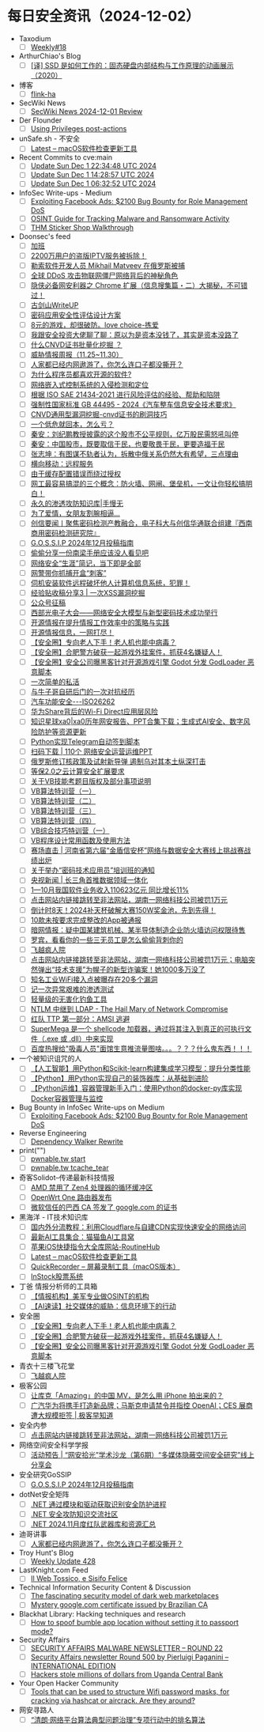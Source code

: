 # 每日安全资讯（2024-12-02）

- Taxodium
  - [ ] [Weekly#18](https://taxodium.ink/18.html)
- ArthurChiao's Blog
  - [ ] [[译] SSD 是如何工作的：固态硬盘内部结构与工作原理的动画展示（2020）](https://arthurchiao.github.io/blog/how-ssd-works-zh/)
- 博客
  - [ ] [flink-ha](https://dyrnq.com/flink-ha/)
- SecWiki News
  - [ ] [SecWiki News 2024-12-01 Review](http://www.sec-wiki.com/?2024-12-01)
- Der Flounder
  - [ ] [Using Privileges post-actions](https://derflounder.wordpress.com/2024/12/01/using-privileges-post-actions/)
- unSafe.sh - 不安全
  - [ ] [Latest – macOS软件检查更新工具](https://buaq.net/go-275718.html)
- Recent Commits to cve:main
  - [ ] [Update Sun Dec  1 22:34:48 UTC 2024](https://github.com/trickest/cve/commit/85a3c5e9ed34cbeb4b003f2ce2899df7d3d5b340)
  - [ ] [Update Sun Dec  1 14:28:57 UTC 2024](https://github.com/trickest/cve/commit/10d488f4246b7803fbd0de1cb4aa6a9b384ad11c)
  - [ ] [Update Sun Dec  1 06:32:52 UTC 2024](https://github.com/trickest/cve/commit/62b77001697c5a7e1c6039abfbdf611d2ea7dd4d)
- InfoSec Write-ups - Medium
  - [ ] [Exploiting Facebook Ads: $2100 Bug Bounty for Role Management DoS](https://infosecwriteups.com/exploiting-facebook-ads-2100-bug-bounty-for-role-management-dos-afe09c1ecbb0?source=rss----7b722bfd1b8d---4)
  - [ ] [OSINT Guide for Tracking Malware and Ransomware Activity](https://infosecwriteups.com/osint-guide-for-tracking-malware-and-ransomware-activity-6aaaf5e48408?source=rss----7b722bfd1b8d---4)
  - [ ] [THM Sticker Shop Walkthrough](https://infosecwriteups.com/thm-sticker-shop-walkthrough-e763acea26de?source=rss----7b722bfd1b8d---4)
- Doonsec's feed
  - [ ] [加班](https://mp.weixin.qq.com/s?__biz=Mzg5OTkwMjEwMg==&mid=2247483871&idx=1&sn=5a5b7ece758ebd038a3242287d42ed0e)
  - [ ] [2200万用户的盗版IPTV服务被拆除！](https://mp.weixin.qq.com/s?__biz=MzkxNDM4OTM3OQ==&mid=2247504889&idx=1&sn=0c90671da423e67e30ce0b202e1879a5)
  - [ ] [勒索软件开发人员 Mikhail Matveev 在俄罗斯被捕](https://mp.weixin.qq.com/s?__biz=MzkxNDM4OTM3OQ==&mid=2247504889&idx=2&sn=a7ee9a91c762c69b9fc636783add7853)
  - [ ] [全球 DDoS 攻击物联网僵尸网络背后的神秘角色](https://mp.weixin.qq.com/s?__biz=MzkxNDM4OTM3OQ==&mid=2247504889&idx=3&sn=15bd80967b9914059cfa1bcf27806b4e)
  - [ ] [隐侠必备网安利器之 Chrome 扩展（信息搜集篇・二）大揭秘，不可错过！](https://mp.weixin.qq.com/s?__biz=Mzg2NTkwODU3Ng==&mid=2247513502&idx=1&sn=f31e21e95a16ee0480b518b5ea4f3551)
  - [ ] [古剑山WriteUP](https://mp.weixin.qq.com/s?__biz=MzkyMDY5OTg5OA==&mid=2247491001&idx=1&sn=101e4d7fce840d136d4e24f935658a67)
  - [ ] [密码应用安全性评估设计方案](https://mp.weixin.qq.com/s?__biz=MzU5MTIxNzg0Ng==&mid=2247488021&idx=1&sn=64e85b47d60ab24a14abc83f6bd17a73)
  - [ ] [8元的游戏，却很破防。love choice-拣爱](https://mp.weixin.qq.com/s?__biz=MzkyMTQzNTM3Ng==&mid=2247483848&idx=1&sn=845adc515efda2a8635ddef38a5cf3f6)
  - [ ] [我跟安全投资大佬聊了聊：原以为是资本没钱了，其实是资本没路了](https://mp.weixin.qq.com/s?__biz=MzAxOTk3NTg5OQ==&mid=2247491715&idx=1&sn=91a229fa6913a15b5447cfcffd2d0e3d)
  - [ ] [什么CNVD证书批量化挖掘 ？](https://mp.weixin.qq.com/s?__biz=MzAwOTQzMjMwOQ==&mid=2247483890&idx=1&sn=a691603b482681117b33c8e20dcc55db)
  - [ ] [威胁情报周报（11.25~11.30）](https://mp.weixin.qq.com/s?__biz=Mzg5MTc3ODY4Mw==&mid=2247507500&idx=1&sn=21051d0e959798f739cc0bad552a8713)
  - [ ] [人家都已经内网遨游了，你怎么连口子都没撕开？](https://mp.weixin.qq.com/s?__biz=MzIzMTIzNTM0MA==&mid=2247496452&idx=1&sn=141314650bf0e94410b833c5a78ed10e)
  - [ ] [为什么程序员都喜欢开源的软件?](https://mp.weixin.qq.com/s?__biz=Mzg4OTI0MDk5MQ==&mid=2247493177&idx=1&sn=45f5e1d2f3eb619898ebc4f5eecac555)
  - [ ] [网络嵌入式控制系统的入侵检测和定位](https://mp.weixin.qq.com/s?__biz=MzU2MDk1Nzg2MQ==&mid=2247616425&idx=1&sn=dbeea8f88b2e510e09c2567aab7a8912)
  - [ ] [根据 ISO SAE 21434-2021 进行风险评估的经验、帮助和陷阱](https://mp.weixin.qq.com/s?__biz=MzU2MDk1Nzg2MQ==&mid=2247616425&idx=2&sn=a0985a411b63788cfcbbeeb3dd2b44c7)
  - [ ] [强制性国家标准 GB 44495 - 2024《汽车整车信息安全技术要求》](https://mp.weixin.qq.com/s?__biz=MzU2MDk1Nzg2MQ==&mid=2247616425&idx=3&sn=0110c0575bc13488a3318ce43c80f075)
  - [ ] [CNVD通用型漏洞挖掘-cnvd证书的刷洞技巧](https://mp.weixin.qq.com/s?__biz=Mzg2ODYxMzY3OQ==&mid=2247517444&idx=1&sn=0ee06e80236b7ffc5cd64df21a05d827)
  - [ ] [一个低危就回本，怎么亏？](https://mp.weixin.qq.com/s?__biz=Mzg2ODYxMzY3OQ==&mid=2247517444&idx=2&sn=6e614e9d372f4ec12097958d42f04285)
  - [ ] [秦安：刘纪鹏教授披露的这个股市不公平规则，亿万股民需怒吼叫停](https://mp.weixin.qq.com/s?__biz=MzA5MDg1MDUyMA==&mid=2650475531&idx=1&sn=87249b7f85681a8a8861489ecf32eabc)
  - [ ] [秦安：中国股市，既要取信于民，也要敬畏于民，更要造福于民](https://mp.weixin.qq.com/s?__biz=MzA5MDg1MDUyMA==&mid=2650475531&idx=2&sn=11dc20bbcd8674e46f0ffe31b225008d)
  - [ ] [张志坤：有图谋不轨者认为，拆散中俄关系仍然大有希望，三点理由](https://mp.weixin.qq.com/s?__biz=MzA5MDg1MDUyMA==&mid=2650475531&idx=3&sn=f908d1285ab1791ea6a0e27698612701)
  - [ ] [横向移动：远程服务](https://mp.weixin.qq.com/s?__biz=MzU1NjczNjA0Nw==&mid=2247485789&idx=1&sn=c6a19e4fa62e866815845b4169e95770)
  - [ ] [由于缓存配置错误而绕过授权](https://mp.weixin.qq.com/s?__biz=MzkwOTE5MDY5NA==&mid=2247503485&idx=1&sn=a4ed2402d78a8171463eb0e567952c15)
  - [ ] [网工最容易搞混的三个概念：防火墙、网闸、堡垒机，一文让你轻松搞明白！](https://mp.weixin.qq.com/s?__biz=MzIyMzIwNzAxMQ==&mid=2649463267&idx=1&sn=f42714daafd3449fe284e3bc39c7b4aa)
  - [ ] [永久的渗透攻防知识库|手慢无](https://mp.weixin.qq.com/s?__biz=MzkwMzMwODg2Mw==&mid=2247509527&idx=1&sn=aee4e9dc7e6109538ba2c2efecd40617)
  - [ ] [为了爱情，女朋友割腕相逼…](https://mp.weixin.qq.com/s?__biz=MzAxMDk3MzkyOA==&mid=2247486962&idx=1&sn=fccbcabca04cff7690200bc3c82a4cdf)
  - [ ] [创信要闻丨聚焦密码检测产教融合，电子科大与创信华通联合组建『西南商用密码检测研究院』](https://mp.weixin.qq.com/s?__biz=MzUxNTQxMzUxMw==&mid=2247524544&idx=1&sn=92fb26d1d046f4740089bc14e2f5db57)
  - [ ] [G.O.S.S.I.P 2024年12月投稿指南](https://mp.weixin.qq.com/s?__biz=Mzg5ODUxMzg0Ng==&mid=2247499283&idx=1&sn=9a18a432d395b53c0b0636ed581023bc)
  - [ ] [偷偷分享一份南梁手册应该没人看见吧](https://mp.weixin.qq.com/s?__biz=MzkyOTQzNjIwNw==&mid=2247490440&idx=1&sn=680b3135499bceee90c6d727ddfb7954)
  - [ ] [网络安全“生涯”简记，当下即是全部](https://mp.weixin.qq.com/s?__biz=Mzg2NTczNDg1MQ==&mid=2247485751&idx=1&sn=ee2c68fd085acc6ef5e619f991fca5c8)
  - [ ] [网警带你抓捕开盒“刺客”](https://mp.weixin.qq.com/s?__biz=MzI0NzE4ODk1Mw==&mid=2652094163&idx=1&sn=546b9749d693a783821caf1b7f15f84e)
  - [ ] [伺机安装软件远程破坏他人计算机信息系统，犯罪！](https://mp.weixin.qq.com/s?__biz=MzI0NzE4ODk1Mw==&mid=2652094163&idx=2&sn=a2f0e5c9d77220e639f25d3bab3f8db2)
  - [ ] [经验贴收稿分享3 | 一次XSS漏洞挖掘](https://mp.weixin.qq.com/s?__biz=MzkxNTY4NTQwMg==&mid=2247484100&idx=1&sn=bd1389cc16246729ae15e078bee53d54)
  - [ ] [公众号征稿](https://mp.weixin.qq.com/s?__biz=MzkxNTY4NTQwMg==&mid=2247484100&idx=2&sn=7eff51cbdfbeac4f7a83159b024d2fbb)
  - [ ] [西部光电子大会——网络安全大模型与新型密码技术成功举行](https://mp.weixin.qq.com/s?__biz=Mzk0MDMwNjU3Ng==&mid=2247484443&idx=1&sn=e337528d1c784084ffc5ec520846626f)
  - [ ] [开源情报在提升情报工作效率中的策略与实践](https://mp.weixin.qq.com/s?__biz=MzA3Mjc1MTkwOA==&mid=2650557740&idx=1&sn=184d3b9113f2092617bcd617bfda6599)
  - [ ] [开源情报信息，一网打尽！](https://mp.weixin.qq.com/s?__biz=MzA3Mjc1MTkwOA==&mid=2650557740&idx=2&sn=f6fc48826abf2a20d2788c84617315ca)
  - [ ] [【安全圈】专向老人下手！老人机也能中病毒？](https://mp.weixin.qq.com/s?__biz=MzIzMzE4NDU1OQ==&mid=2652066356&idx=1&sn=5dedf9107cc762f32a4ff2a712b10a41)
  - [ ] [【安全圈】合肥警方破获一起游戏外挂案件，抓获4名嫌疑人！](https://mp.weixin.qq.com/s?__biz=MzIzMzE4NDU1OQ==&mid=2652066356&idx=2&sn=c79391a4fbfcb3b186dd72801c443eaa)
  - [ ] [【安全圈】安全公司曝黑客针对开源游戏引擎 Godot 分发 GodLoader 恶意脚本](https://mp.weixin.qq.com/s?__biz=MzIzMzE4NDU1OQ==&mid=2652066356&idx=3&sn=e3124c5e2c25a853da32a4cb281ef63c)
  - [ ] [一次简单的私活](https://mp.weixin.qq.com/s?__biz=MzIwMjE2NTM5Mg==&mid=2247485346&idx=1&sn=014e3e5156e90c8d5aa741f8c1577cd1)
  - [ ] [与牛子哥自研后门的一次对抗经历](https://mp.weixin.qq.com/s?__biz=MzIwMjE2NTM5Mg==&mid=2247485341&idx=1&sn=7999ea2058ddf09b7428291f2f4721d8)
  - [ ] [汽车功能安全---ISO26262](https://mp.weixin.qq.com/s?__biz=MzIzOTc2OTAxMg==&mid=2247546790&idx=1&sn=4cbd2ae514da01cd8c2e825aabd36a69)
  - [ ] [华为Share背后的Wi-Fi Direct应用层风险](https://mp.weixin.qq.com/s?__biz=MzU0NDI5NTY4OQ==&mid=2247486232&idx=1&sn=8464a833e6eec1dc1ff7b5eb8cca14d6)
  - [ ] [知识星球xa0|xa0历年网安报告、PPT合集下载；生成式AI安全、数字风险防护等资源更新](https://mp.weixin.qq.com/s?__biz=MzU5ODgzNTExOQ==&mid=2247632468&idx=1&sn=7e1e3da404f2a5e0336011c7632c0611)
  - [ ] [Python实现Telegram自动签到脚本](https://mp.weixin.qq.com/s?__biz=MzkyNzUzMjM1NQ==&mid=2247484729&idx=1&sn=2c1a9677e1dd45759aba9526ff7b2d84)
  - [ ] [扫码下载 | 110个 网络安全运营运维PPT](https://mp.weixin.qq.com/s?__biz=MjM5OTk4MDE2MA==&mid=2655260637&idx=1&sn=2a586b31bba92d04ae3ed92b84cd118f)
  - [ ] [俄罗斯修订核政策及试射新导弹 遏制乌对其本土纵深打击](https://mp.weixin.qq.com/s?__biz=MzI1OTExNDY1NQ==&mid=2651617473&idx=1&sn=29352079f478a817cd4ef8e12fb9def3)
  - [ ] [等保2.0之云计算安全扩展要求](https://mp.weixin.qq.com/s?__biz=MzI3NjUzOTQ0NQ==&mid=2247516402&idx=1&sn=607f428a76a713d4d2f26219183333e7)
  - [ ] [关于VB技能考题目版权及部分事项说明](https://mp.weixin.qq.com/s?__biz=MzAwNTc5MTMyNg==&mid=2247500051&idx=1&sn=f04730947bd2aa33871a38b779b18b1f)
  - [ ] [VB算法特训营（一）](https://mp.weixin.qq.com/s?__biz=MzAwNTc5MTMyNg==&mid=2247500051&idx=2&sn=c63503fe5f52b4b79f5e68cfffae46f2)
  - [ ] [VB算法特训营（二）](https://mp.weixin.qq.com/s?__biz=MzAwNTc5MTMyNg==&mid=2247500051&idx=3&sn=5763e87c47f8289d9a314e3ece8baa6b)
  - [ ] [VB算法特训营（三）](https://mp.weixin.qq.com/s?__biz=MzAwNTc5MTMyNg==&mid=2247500051&idx=4&sn=16b29fa0ee120e2b6ab07515da00516e)
  - [ ] [VB算法特训营（四）](https://mp.weixin.qq.com/s?__biz=MzAwNTc5MTMyNg==&mid=2247500051&idx=5&sn=c7956522da1bedae6b62fdc82ce3fbe7)
  - [ ] [VB综合技巧特训营（一）](https://mp.weixin.qq.com/s?__biz=MzAwNTc5MTMyNg==&mid=2247500051&idx=6&sn=a0ad1bd56825e1c4438c7b14f329444a)
  - [ ] [VB程序设计常用函数及使用方法](https://mp.weixin.qq.com/s?__biz=MzAwNTc5MTMyNg==&mid=2247500051&idx=7&sn=f9027e71e24cd5fc28541f9723048fc2)
  - [ ] [赛场直击 | 河南省第六届“金盾信安杯”网络与数据安全大赛线上挑战赛战绩出炉](https://mp.weixin.qq.com/s?__biz=MjM5NjA2NzY3NA==&mid=2448680108&idx=1&sn=a1edd6a4bdd7b25c72f5ff16bd105da2)
  - [ ] [关于举办“密码技术应用员”培训班的通知](https://mp.weixin.qq.com/s?__biz=MzI5NTM4OTQ5Mg==&mid=2247632623&idx=1&sn=d0882d72eb55872943b6008b9c1b85c7)
  - [ ] [央视新闻 | 长三角首推数据领域一体化](https://mp.weixin.qq.com/s?__biz=MzI5NTM4OTQ5Mg==&mid=2247632623&idx=2&sn=fa738c3e91e682194c92736285172810)
  - [ ] [1—10月我国软件业务收入110623亿元 同比增长11%](https://mp.weixin.qq.com/s?__biz=MzI5NTM4OTQ5Mg==&mid=2247632623&idx=3&sn=d47779b5badb04a89e389461253acbc2)
  - [ ] [点击网站内链接跳转至非法网站，湖南一网络科技公司被罚1万元](https://mp.weixin.qq.com/s?__biz=MzI5NTM4OTQ5Mg==&mid=2247632623&idx=4&sn=85418183f653db75593bd3e04e44a5b0)
  - [ ] [倒计时8天！2024补天杯破解大赛150W奖金池，先到先得！](https://mp.weixin.qq.com/s?__biz=Mzg5OTQzNTI4Nw==&mid=2247488898&idx=1&sn=a77f4c24a16aff3a496137a64b5f7cae)
  - [ ] [10款未按要求完成整改的App被通报](https://mp.weixin.qq.com/s?__biz=MzIxMDIwODM2MA==&mid=2653931164&idx=1&sn=ed6f8414b2d27889262883a6290ce7be)
  - [ ] [暗网情报：疑中国某建筑机械、某半导体制造企业防火墙访问权限待售](https://mp.weixin.qq.com/s?__biz=MzkyMjQ5ODk5OA==&mid=2247505722&idx=1&sn=72ace0e62edd3fd07c3fe921fdffb787)
  - [ ] [罗宾，看看你的一些三无员工是怎么偷偷背刺你的](https://mp.weixin.qq.com/s?__biz=MzkwMzI1ODUwNA==&mid=2247487658&idx=1&sn=e151e36e148341f30385ce39b841f477)
  - [ ] [飞越疯人院](https://mp.weixin.qq.com/s?__biz=MzUzMjQyMDE3Ng==&mid=2247487764&idx=1&sn=f3675065bbcce14ce42714c89397032d)
  - [ ] [点击网站内链接跳转至非法网站，湖南一网络科技公司被罚1万元；电脑突然弹出“技术支援”为幌子的新型诈骗案！她1000多万没了](https://mp.weixin.qq.com/s?__biz=MzAxMjE3ODU3MQ==&mid=2650604309&idx=1&sn=faa7619c5e2cd1fa79fab17ecaceaea1)
  - [ ] [知名工业WiFi接入点被曝存在20多个漏洞](https://mp.weixin.qq.com/s?__biz=MzAxMjE3ODU3MQ==&mid=2650604309&idx=2&sn=da7af306259f84bf1d1eb30c34fe1963)
  - [ ] [记一次异常艰难的渗透测试](https://mp.weixin.qq.com/s?__biz=MzAxMjE3ODU3MQ==&mid=2650604309&idx=3&sn=1c41c06a6de2a958d41cc4f4502e8c83)
  - [ ] [轻量级的无害化钓鱼工具](https://mp.weixin.qq.com/s?__biz=MzAxMjE3ODU3MQ==&mid=2650604309&idx=4&sn=6792a637d4c87a18dc01224fe036c796)
  - [ ] [NTLM 中继到 LDAP - The Hail Mary of Network Compromise](https://mp.weixin.qq.com/s?__biz=MzAxMjYyMzkwOA==&mid=2247525038&idx=1&sn=b063f27e3a567ec530e2a6b25923a759)
  - [ ] [红队 TTP 第一部分：AMSI 逃避](https://mp.weixin.qq.com/s?__biz=MzAxMjYyMzkwOA==&mid=2247525038&idx=2&sn=12f1c7b51014cc8294a3ace02c695c4c)
  - [ ] [SuperMega 是一个 shellcode 加载器，通过将其注入到真正的可执行文件（.exe 或 .dll）中来实现](https://mp.weixin.qq.com/s?__biz=MzAxMjYyMzkwOA==&mid=2247525038&idx=3&sn=b09654d60553ff0ce8ec87cbe74e1614)
  - [ ] [百度热搜给\"吸毒人员\"面馆生意推流量图啥。。。？？？什么鬼东西！！！](https://mp.weixin.qq.com/s?__biz=MzkwMzI1ODUwNA==&mid=2247487650&idx=1&sn=3c6279863f0c5291db85c980c687f8ef)
- 一个被知识诅咒的人
  - [ ] [【人工智能】用Python和Scikit-learn构建集成学习模型：提升分类性能](https://blog.csdn.net/nokiaguy/article/details/144171910)
  - [ ] [【Python】用Python实现自己的装饰器库：从基础到进阶](https://blog.csdn.net/nokiaguy/article/details/144171889)
  - [ ] [【Python运维】容器管理新手入门：使用Python的docker-py库实现Docker容器管理与监控](https://blog.csdn.net/nokiaguy/article/details/144171874)
- Bug Bounty in InfoSec Write-ups on Medium
  - [ ] [Exploiting Facebook Ads: $2100 Bug Bounty for Role Management DoS](https://infosecwriteups.com/exploiting-facebook-ads-2100-bug-bounty-for-role-management-dos-afe09c1ecbb0?source=rss----7b722bfd1b8d--bug_bounty)
- Reverse Engineering
  - [ ] [Dependency Walker Rewrite](https://www.reddit.com/r/ReverseEngineering/comments/1h42zwr/dependency_walker_rewrite/)
- print("")
  - [ ] [pwnable.tw start](https://www.o2oxy.cn/4253.html)
  - [ ] [pwnable.tw tcache_tear](https://www.o2oxy.cn/4226.html)
- 奇客Solidot–传递最新科技情报
  - [ ] [AMD 禁用了 Zen4 处理器的循环缓冲区](https://www.solidot.org/story?sid=79924)
  - [ ] [OpenWrt One 路由器发布](https://www.solidot.org/story?sid=79923)
  - [ ] [微软信任的巴西 CA 签发了 google.com 的证书](https://www.solidot.org/story?sid=79922)
- 黑海洋 - IT技术知识库
  - [ ] [国内外分流教程：利用Cloudflare与自建CDN实现快速安全的网络访问](https://www.upx8.com/4497)
  - [ ] [最新AI工具集合：猫猫鱼AI工具窝](https://www.upx8.com/4496)
  - [ ] [苹果iOS快捷指令大全库网站-RoutineHub](https://www.upx8.com/4495)
  - [ ] [Latest – macOS软件检查更新工具](https://www.upx8.com/4494)
  - [ ] [QuickRecorder – 屏幕录制工具（macOS版本）](https://www.upx8.com/4493)
  - [ ] [InStock股票系统](https://www.upx8.com/4492)
- 丁爸 情报分析师的工具箱
  - [ ] [【情报机构】美军专业做OSINT的机构](https://mp.weixin.qq.com/s?__biz=MzI2MTE0NTE3Mw==&mid=2651148051&idx=1&sn=b63671b3a192dede097b17643980d631&chksm=f1af3829c6d8b13f86ffc14b81cfca959e637677169d9edc2f63cfc70ad8cf1f2e0ed62ad8b7&scene=58&subscene=0#rd)
  - [ ] [【AI速读】社交媒体的威胁：信息环境下的行动](https://mp.weixin.qq.com/s?__biz=MzI2MTE0NTE3Mw==&mid=2651148051&idx=2&sn=923f84d232cd902de8a38c3db20a39e1&chksm=f1af3829c6d8b13fdaf0cd43effc78eefe19e2581865164aaff8f930311c8012b616285ab8de&scene=58&subscene=0#rd)
- 安全圈
  - [ ] [【安全圈】专向老人下手！老人机也能中病毒？](https://mp.weixin.qq.com/s?__biz=MzIzMzE4NDU1OQ==&mid=2652066356&idx=1&sn=5dedf9107cc762f32a4ff2a712b10a41&chksm=f36e7e74c419f762fe2a5ef18f294a947b5d033dda437375a27dad56bc1a2439e26bb6e18876&scene=58&subscene=0#rd)
  - [ ] [【安全圈】合肥警方破获一起游戏外挂案件，抓获4名嫌疑人！](https://mp.weixin.qq.com/s?__biz=MzIzMzE4NDU1OQ==&mid=2652066356&idx=2&sn=c79391a4fbfcb3b186dd72801c443eaa&chksm=f36e7e74c419f7628b9ad864e09c17c53eb0dfba66aca564f32a10de095c9a5cd9046320536c&scene=58&subscene=0#rd)
  - [ ] [【安全圈】安全公司曝黑客针对开源游戏引擎 Godot 分发 GodLoader 恶意脚本](https://mp.weixin.qq.com/s?__biz=MzIzMzE4NDU1OQ==&mid=2652066356&idx=3&sn=e3124c5e2c25a853da32a4cb281ef63c&chksm=f36e7e74c419f762eaec38852c8283a5dd82c75032528035ce338cde3cb06409efdcafbc33d4&scene=58&subscene=0#rd)
- 青衣十三楼飞花堂
  - [ ] [飞越疯人院](https://mp.weixin.qq.com/s?__biz=MzUzMjQyMDE3Ng==&mid=2247487764&idx=1&sn=f3675065bbcce14ce42714c89397032d&chksm=fab2d22bcdc55b3d4f9a9ddf35b8440e1d57c05797cec9375c9ac28743882dd0c6b0714673fe&scene=58&subscene=0#rd)
- 极客公园
  - [ ] [让库克「Amazing」的中国 MV，是怎么用 iPhone 拍出来的？](https://mp.weixin.qq.com/s?__biz=MTMwNDMwODQ0MQ==&mid=2653066357&idx=1&sn=c6f4c35e90c03a23936d98e66ed93576&chksm=7e57e9c3492060d5a9a16eb175b0a5d8b124f0121fdd12c50df0a60494279d75f2018c66deb7&scene=58&subscene=0#rd)
  - [ ] [广汽华为将携手打造新品牌；马斯克申请禁令并指控 OpenAI；CES 展商遭大规模拒签 | 极客早知道](https://mp.weixin.qq.com/s?__biz=MTMwNDMwODQ0MQ==&mid=2653066356&idx=1&sn=fa37d0cefe3c81e11c17df877e0ecd93&chksm=7e57e9c2492060d4eac7ce6effe72d3b1008c6d4ab0f38488e61249943a8015a7be6155214e7&scene=58&subscene=0#rd)
- 安全内参
  - [ ] [点击网站内链接跳转至非法网站，湖南一网络科技公司被罚1万元](https://mp.weixin.qq.com/s?__biz=MzI4NDY2MDMwMw==&mid=2247513192&idx=1&sn=4fdc6da9624a47a731252faf1515f2d6&chksm=ebfaf348dc8d7a5e21002781fecdfb810db28a142d5e92d078db3ea47d204aed72238f49af99&scene=58&subscene=0#rd)
- 网络空间安全科学学报
  - [ ] [活动预告 | “网安拾光”学术沙龙（第6期）“多媒体隐蔽空间安全研究”线上分享会](https://mp.weixin.qq.com/s?__biz=MzI0NjU2NDMwNQ==&mid=2247504224&idx=1&sn=a4076bdcabe717abe30bdbfb9ee79f50&chksm=e9bfc5dedec84cc893f9b734c7e653ff7f7a16841fe4e6c9623b3000f49769be8a2bb8a21114&scene=58&subscene=0#rd)
- 安全研究GoSSIP
  - [ ] [G.O.S.S.I.P 2024年12月投稿指南](https://mp.weixin.qq.com/s?__biz=Mzg5ODUxMzg0Ng==&mid=2247499283&idx=1&sn=9a18a432d395b53c0b0636ed581023bc&chksm=c063d0caf71459dc95c6dc0b16da00cc27a147d343125de9b7bd4f582e7382bcabea7024c1e9&scene=58&subscene=0#rd)
- dotNet安全矩阵
  - [ ] [.NET 通过模块和驱动获取识别安全防护进程](https://mp.weixin.qq.com/s?__biz=MzUyOTc3NTQ5MA==&mid=2247497141&idx=1&sn=afd0060fd9c97def1fc513eda8387bb8&chksm=fa595b58cd2ed24e9e81ab120f60a4a7173754f796ceb63a6af51f49cb7cb00ede082862170a&scene=58&subscene=0#rd)
  - [ ] [.NET 安全攻防知识交流社区](https://mp.weixin.qq.com/s?__biz=MzUyOTc3NTQ5MA==&mid=2247497141&idx=2&sn=36df95209e953a2469fdfe0ed81f316e&chksm=fa595b58cd2ed24e144e059f03729bf46c3b4d8af95aeeea518efa27dcda6a9de11377b7c87f&scene=58&subscene=0#rd)
  - [ ] [.NET 2024.11月度红队武器库和资源汇总](https://mp.weixin.qq.com/s?__biz=MzUyOTc3NTQ5MA==&mid=2247497141&idx=3&sn=f4de8820e31addc315d7958a737b9b67&chksm=fa595b58cd2ed24e32ad35522be5ce80165902b66bfc789ecc19d5f343e1b9ff492da634d425&scene=58&subscene=0#rd)
- 迪哥讲事
  - [ ] [人家都已经内网遨游了，你怎么连口子都没撕开？](https://mp.weixin.qq.com/s?__biz=MzIzMTIzNTM0MA==&mid=2247496452&idx=1&sn=141314650bf0e94410b833c5a78ed10e&chksm=e8a5f967dfd27071743e126ec43b331c46d912ef4b3da0bf6bf36e1cb9be1e379fcdddc6a9be&scene=58&subscene=0#rd)
- Troy Hunt's Blog
  - [ ] [Weekly Update 428](https://www.troyhunt.com/weekly-update-428/)
- LastKnight.com Feed
  - [ ] [Il Web Tossico, e Sisifo Felice](https://mgpf.it/2024/12/01/il-web-tossico-e-sisifo-felice.html)
- Technical Information Security Content & Discussion
  - [ ] [The fascinating security model of dark web marketplaces](https://www.reddit.com/r/netsec/comments/1h47up9/the_fascinating_security_model_of_dark_web/)
  - [ ] [Mystery google.com certificate issued by Brazilian CA](https://www.reddit.com/r/netsec/comments/1h4h1iy/mystery_googlecom_certificate_issued_by_brazilian/)
- Blackhat Library: Hacking techniques and research
  - [ ] [How to spoof bumble app location without setting it to passport mode?](https://www.reddit.com/r/blackhat/comments/1h3ya8m/how_to_spoof_bumble_app_location_without_setting/)
- Security Affairs
  - [ ] [SECURITY AFFAIRS MALWARE NEWSLETTER – ROUND 22](https://securityaffairs.com/171576/malware/security-affairs-malware-newsletter-round-22.html)
  - [ ] [Security Affairs newsletter Round 500 by Pierluigi Paganini – INTERNATIONAL EDITION](https://securityaffairs.com/171571/breaking-news/security-affairs-newsletter-round-500-by-pierluigi-paganini-international-edition.html)
  - [ ] [Hackers stole millions of dollars from Uganda Central Bank](https://securityaffairs.com/171562/security/financially-motivated-threat-actors-hacked-ugandas-central-bank.html)
- Your Open Hacker Community
  - [ ] [Tools that can be used to structure Wifi password masks, for cracking via hashcat or aircrack. Are they around?](https://www.reddit.com/r/HowToHack/comments/1h4dn11/tools_that_can_be_used_to_structure_wifi_password/)
- 网安寻路人
  - [ ] [“清朗·网络平台算法典型问题治理”专项行动中的排名算法](https://mp.weixin.qq.com/s?__biz=MzIxODM0NDU4MQ==&mid=2247505462&idx=1&sn=b46de143b42fd16be967a367da2bce90&chksm=97e96bdca09ee2ca05fd2366fca643b0ea0627b6727284b67e415a78a987519ed7afa0913907&scene=58&subscene=0#rd)

